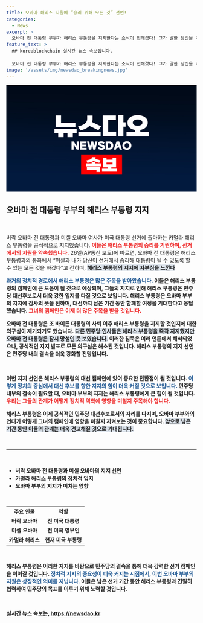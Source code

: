 ```yaml
---
title: 오바마 해리스 지원에 “승리 위해 모든 것” 선언!
categories:
  - News
excerpt: >
  오바마 전 대통령 부부가 해리스 부통령을 지지한다는 소식이 전해졌다! 그가 말한 당신을 자랑스럽다는 응원이 과연 어떤 변화를 불러올까? 역사적인 순간이 함께할 이 여정, 여러분의 관심을 집중시킬 준비가 되었다!
feature_text: >
  ## koreablockchain 실시간 뉴스 속보입니다.

  오바마 전 대통령 부부가 해리스 부통령을 지지한다는 소식이 전해졌다! 그가 말한 당신을 자랑스럽다는 응원이 과연 어떤 변화를 불러올까? 역사적인 순간이 함께할 이 여정, 여러분의 관심을 집중시킬 준비가 되었다!
image: '/assets/img/newsdao_breakingnews.jpg'
---
```


<p><img src="/assets/img/newsdao_breakingnews.jpg" alt="koreablockchain 속보" /></p>

<h2 data-ke-size="size26">오바마 전 대통령 부부의 해리스 부통령 지지</h2>

<p data-ke-size="size16">&nbsp;</p>

<p>버락 오바마 전 대통령과 미셸 오바마 여사가 미국 대통령 선거에 출마하는 카멀라 해리스 부통령을 공식적으로 지지했습니다. <b><span style="color: #ee2323;">이들은 해리스 부통령의 승리를 기원하며, 선거에서의 지원을 약속했습니다.</span></b> 26일(AP통신 보도)에 따르면, 오바마 전 대통령은 해리스 부통령과의 통화에서 “미셸과 내가 당신이 선거에서 승리해 대통령이 될 수 있도록 할 수 있는 모든 것을 하겠다”고 전하며, <b><span style="background-color: #21538527;">해리스 부통령의 지지에 자부심을 느낀다</span></b고 응원했습니다. 미셸 오바마는 “당신이 자랑스럽다. 역사적인 순간이 될 것”이라고 덧붙이며 힘을 보탰습니다. </p>

<p><b><span style="color: #1a5490;">과거의 정치적 경로에서 해리스 부통령은 많은 주목을 받아왔습니다.</span></b> 이들은 해리스 부통령의 캠페인에 큰 도움이 될 것으로 예상되며, 그들의 지지로 인해 해리스 부통령은 민주당 대선후보로서 더욱 강한 입지를 다질 것으로 보입니다. 해리스 부통령은 오바마 부부의 지지에 감사의 뜻을 전하며, 대선까지 남은 기간 동안 함께할 여정을 기대한다고 응답했습니다. <b><span style="color: #ee2323;">그녀의 캠페인은 이제 더 많은 주목을 받을 것입니다.</span></b> </p>

<p>오바마 전 대통령은 조 바이든 대통령의 사퇴 이후 해리스 부통령을 지지할 것인지에 대한 의구심이 제기되기도 했습니다. <b><span style="background-color: #21538527;">다른 민주당 인사들은 해리스 부통령을 즉각 지지했지만 오바마 전 대통령은 잠시 망설인 듯 보였습니다.</span></b> 이러한 침묵은 여러 언론에서 해석되었으나, 공식적인 지지 발표로 모든 의구심은 해소된 것입니다. 해리스 부통령의 지지 선언은 민주당 내의 결속을 더욱 강화할 전망입니다. </p>

<p data-ke-size="size16">&nbsp;</p>

<p>이번 지지 선언은 해리스 부통령의 대선 캠페인에 있어 중요한 전환점이 될 것입니다. <b><span style="color: #1a5490;">이렇게 정치의 중심에서 대선 후보를 향한 지지의 힘이 더욱 커질 것으로 보입니다.</span></b> 민주당 내부의 결속이 필요할 때, 오바마 부부의 지지는 해리스 부통령에게 큰 힘이 될 것입니다. <b><span style="color: #ee2323;">우리는 그들의 관계가 어떻게 정치적 역학에 영향을 미칠지 주목해야 합니다.</span></b> </p>

<p>해리스 부통령은 이제 공식적인 민주당 대선후보로서의 자리를 다지며, 오바마 부부와의 연대가 어떻게 그녀의 캠페인에 영향을 미칠지 지켜보는 것이 중요합니다. <b><span style="background-color: #21538527;">앞으로 남은 기간 동안 이들의 관계는 더욱 견고해질 것으로 기대됩니다.</span></b> </p>

<p data-ke-size="size16">&nbsp;</p>

<hr />

<p data-ke-size="size16">&nbsp;</p>

<ul>
    <li>버락 오바마 전 대통령과 미셸 오바마의 지지 선언</li>
    <li>카멀라 해리스 부통령의 정치적 입지</li>
    <li>오바마 부부의 지지가 미치는 영향</li>
</ul>

<p data-ke-size="size16">&nbsp;</p>

<table>
    <tr>
        <td style="text-align: center; height: 17px;"><b>주요 인물</b></td>
        <td style="text-align: center; height: 17px;"><b>역할</b></td>
    </tr>
    <tr>
        <td style="text-align: center; height: 17px;"><b>버락 오바마</b></td>
        <td style="text-align: center; height: 17px;"><b>전 미국 대통령</b></td>
    </tr>
    <tr>
        <td style="text-align: center; height: 17px;"><b>미셸 오바마</b></td>
        <td style="text-align: center; height: 17px;"><b>전 미국 영부인</b></td>
    </tr>
    <tr>
        <td style="text-align: center; height: 17px;"><b>카멀라 해리스</b></td>
        <td style="text-align: center; height: 17px;"><b>현재 미국 부통령</b></td>
    </tr>
</table>

<p data-ke-size="size16">&nbsp;</p> 

<p>해리스 부통령은 이러한 지지를 바탕으로 민주당의 결속을 통해 더욱 강력한 선거 캠페인을 이어갈 것입니다. <b><span style="color: #1a5490;">정치적 지지의 중요성이 더욱 커지는 시점에서, 이번 오바마 부부의 지원은 상징적인 의미를 지닙니다.</span></b> 이들은 남은 선거 기간 동안 해리스 부통령과 긴밀히 협력하여 민주당의 목표를 이루기 위해 노력할 것입니다. </p>

<p data-ke-size="size16">&nbsp;</p>
실시간 뉴스 속보는, <a href="https://newsdao.kr" rel="dofollow">https://newsdao.kr</a>


